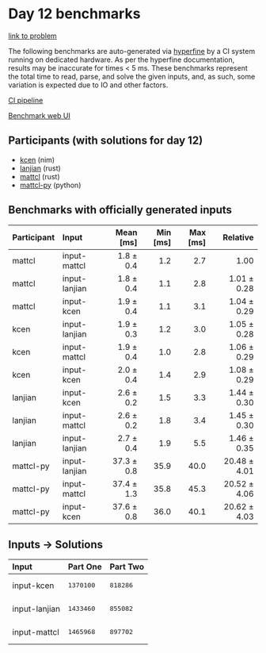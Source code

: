 # Day 12 benchmarks

[link to problem](https://adventofcode.com/2024/day/12)

The following benchmarks are auto-generated via
[hyperfine](https://github.com/sharkdp/hyperfine) by a CI system running on
dedicated hardware. As per the hyperfine documentation, results may be
inaccurate for times < 5 ms. These benchmarks represent the total time to read,
parse, and solve the given inputs, and, as such, some variation is expected due
to IO and other factors.

[CI pipeline](http://ci.papercode.net:8080/teams/main/pipelines/aoc2024)

[Benchmark web UI](https://aoc.ancalagon.black)


## Participants (with solutions for day 12)

- [kcen](https://github.com/kcen/aoc2024) (nim)
- [lanjian](https://github.com/lanjian/aoc-2024) (rust)
- [mattcl](https://github.com/mattcl/aoc2024) (rust)
- [mattcl-py](https://github.com/mattcl/aoc2024-py) (python)


## Benchmarks with officially generated inputs

| Participant | Input | Mean [ms] | Min [ms] | Max [ms] | Relative |
|:---|:---|---:|---:|---:|---:|
| mattcl | input-mattcl | 1.8 ± 0.4 | 1.2 | 2.7 | 1.00 |
| mattcl | input-lanjian | 1.8 ± 0.4 | 1.1 | 2.8 | 1.01 ± 0.28 |
| mattcl | input-kcen | 1.9 ± 0.4 | 1.1 | 3.1 | 1.04 ± 0.29 |
| kcen | input-lanjian | 1.9 ± 0.3 | 1.2 | 3.0 | 1.05 ± 0.28 |
| kcen | input-mattcl | 1.9 ± 0.4 | 1.0 | 2.8 | 1.06 ± 0.29 |
| kcen | input-kcen | 2.0 ± 0.4 | 1.4 | 2.9 | 1.08 ± 0.29 |
| lanjian | input-kcen | 2.6 ± 0.2 | 1.5 | 3.3 | 1.44 ± 0.30 |
| lanjian | input-mattcl | 2.6 ± 0.2 | 1.8 | 3.4 | 1.45 ± 0.30 |
| lanjian | input-lanjian | 2.7 ± 0.4 | 1.9 | 5.5 | 1.46 ± 0.35 |
| mattcl-py | input-lanjian | 37.3 ± 0.8 | 35.9 | 40.0 | 20.48 ± 4.01 |
| mattcl-py | input-mattcl | 37.4 ± 1.3 | 35.8 | 45.3 | 20.52 ± 4.06 |
| mattcl-py | input-kcen | 37.6 ± 0.8 | 36.0 | 40.1 | 20.62 ± 4.03 |


## Inputs -> Solutions

| Input | Part One | Part Two |
|:---|:---|:---|
|input-kcen|<pre>1370100</pre>|<pre>818286</pre>|
|input-lanjian|<pre>1433460</pre>|<pre>855082</pre>|
|input-mattcl|<pre>1465968</pre>|<pre>897702</pre>|
